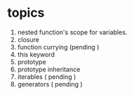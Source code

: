 
# topics
1) nested function's scope for variables.
2) closure
3) function currying (pending )
4) this keyword
5) prototype
6) prototype inheritance
7) iterables ( pending )
8) generators ( pending )


